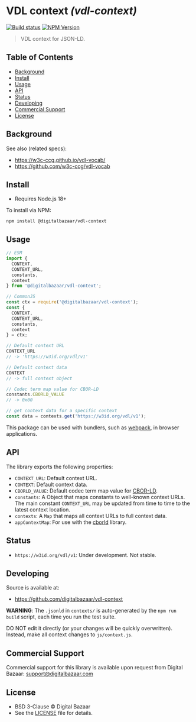 # VDL context _(vdl-context)_

[![Build status](https://img.shields.io/github/actions/workflow/status/digitalbazaar/vdl-context/main.yaml)](https://github.com/digitalbazaar/vdl-context/actions/workflow/main.yaml)
[![NPM Version](https://img.shields.io/npm/v/@digitalbazaar/vdl-context.svg)](https://npm.im/@digitalbazaar/vdl-context)

> VDL context for JSON-LD.

## Table of Contents

- [Background](#background)
- [Install](#install)
- [Usage](#usage)
- [API](#api)
- [Status](#status)
- [Developing](#developing)
- [Commercial Support](#commercial-support)
- [License](#license)

## Background

See also (related specs):

* https://w3c-ccg.github.io/vdl-vocab/
* https://github.com/w3c-ccg/vdl-vocab

## Install

- Requires Node.js 18+

To install via NPM:

```
npm install @digitalbazaar/vdl-context
```

## Usage

```js
// ESM
import {
  CONTEXT,
  CONTEXT_URL,
  constants,
  context
} from '@digitalbazaar/vdl-context';

// CommonJS
const ctx = require('@digitalbazaar/vdl-context');
const {
  CONTEXT,
  CONTEXT_URL,
  constants,
  context
} = ctx;

// Default context URL
CONTEXT_URL
// -> 'https://w3id.org/vdl/v1'

// Default context data
CONTEXT
// -> full context object

// Codec term map value for CBOR-LD
constants.CBORLD_VALUE
// -> 0x00

// get context data for a specific context
const data = contexts.get('https://w3id.org/vdl/v1');
```

This package can be used with bundlers, such as [webpack][], in browser
applications.

## API

The library exports the following properties:
- `CONTEXT_URL`: Default context URL.
- `CONTEXT`: Default context data.
- `CBORLD_VALUE`: Default codec term map value for [CBOR-LD][].
- `constants`: A Object that maps constants to well-known context URLs. The
  main constant `CONTEXT_URL` may be updated from time to time to the
  latest context location.
- `contexts`: A `Map` that maps all context URLs to full context data.
- `appContextMap`: For use with the [cborld][] library.

## Status

- `https://w3id.org/vdl/v1`: Under development. Not stable.

## Developing

Source is available at:
- https://github.com/digitalbazaar/vdl-context

**WARNING**: The `.jsonld` in `contexts/` is auto-generated by the `npm run build` script,
each time you run the test suite.

DO NOT edit it directly (or your changes will be quickly overwritten).
Instead, make all context changes to `js/context.js`.

## Commercial Support

Commercial support for this library is available upon request from
Digital Bazaar: support@digitalbazaar.com

## License

- BSD 3-Clause © Digital Bazaar
- See the [LICENSE](./LICENSE) file for details.

[CBOR-LD]: https://digitalbazaar.github.io/cbor-ld-spec/
[cborld]: https://github.com/digitalbazaar/cborld
[webpack]: https://webpack.js.org
